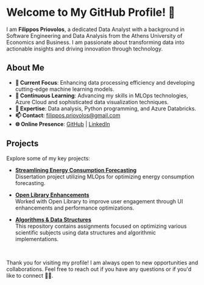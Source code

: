
<!-- 
<p align="center">
  <img height="50%" width="auto" src ="https://github-readme-stats.vercel.app/api?username=Philippos01&show_icons=true&count_private=true&theme=darcula&hide_border=true&hide=issues,contribs&bg_color=00000000">
  <img height="50%" width="auto" src ="https://github-readme-stats.vercel.app/api/top-langs/?username=Philippos01&layout=compact&hide_border=true&theme=darcula&bg_color=00000000&langs_count=6&hide=jupyter%20notebook,tex,css,php&exclude_repo=Pacman-AI">
  <img src ="https://github-readme-streak-stats.herokuapp.com?user=Philippos01&theme=darcula&hide_border=true&background=FFFFFF00">
</p>
 

 <p align="center">
  <img align="left" src ="https://github-readme-stats.vercel.app/api/pin/?username=aveek-saha&repo=ytdx">
  <img align="right" src ="https://github-readme-stats.vercel.app/api/pin/?username=aveek-saha&repo=pixel-weather">
</p> 
-->


<!--
**Aveek-Saha/aveek-saha** is a ✨ _special_ ✨ repository because its `README.md` (this file) appears on your GitHub profile.

Here are some ideas to get you started:

- 🔭 I’m currently working on ...
- 🌱 I’m currently learning ...
- 👯 I’m looking to collaborate on ...
- 🤔 I’m looking for help with ...
- 💬 Ask me about ...
- 📫 How to reach me: ...
- 😄 Pronouns: ...
- ⚡ Fun fact: ...
-->

# Welcome to My GitHub Profile! 👋

I am **Filippos Priovolos**, a dedicated Data Analyst with a background in Software Engineering and Data Analysis from the Athens University of Economics and Business. I am passionate about transforming data into actionable insights and driving innovation through technology.

## About Me

- **🔭 Current Focus**: Enhancing data processing efficiency and developing cutting-edge machine learning models.
- **🌱 Continuous Learning**: Advancing my skills in MLOps technologies, Azure Cloud and sophisticated data visualization techniques.
- **💬 Expertise**: Data analysis, Python programming, and Azure Databricks.
- **📫 Contact**: [filippos.priovolos@gmail.com](mailto:filippos.priovolos@gmail.com)
- **🌐 Online Presence**: [GitHub](https://github.com/Philippos01) | [LinkedIn](https://www.linkedin.com/in/Fpriovolos)

## Projects

Explore some of my key projects:

- **[Streamlining Energy Consumption Forecasting](https://github.com/Philippos01/mlops-energy-forecast-thesis)**  
  Dissertation project utilizing MLOps for optimizing energy consumption forecasting.

- **[Open Library Enhancements](https://github.com/Philippos01/openlibrary)**  
  Worked with Open Library to improve user engagement through UI enhancements and performance optimizations.

- **[Algorithms & Data Structures](https://github.com/Philippos01/Algorithms-Data-Structures)**  
  This repository contains assignments focused on optimizing various scientific subjects using data structures and algorithmic implementations.

<br>

Thank you for visiting my profile! I am always open to new opportunities and collaborations. Feel free to reach out if you have any questions or if you'd like to connect 💬🤝.

